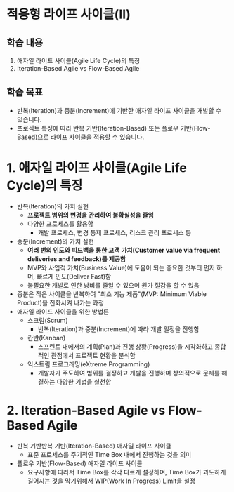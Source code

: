 # 적응형 라이프 사이클(II)
## 학습 내용
1. 애자일 라이프 사이클(Agile Life Cycle)의 특징
2. Iteration-Based Agile vs Flow-Based Agile
## 학습 목표
* 반복(Iteration)과 증분(Increment)에 기반한 애자일 라이프 사이클을 개발할 수 있습니다.
* 프로젝트 특징에 따라 반복 기반(Iteration-Based) 또는 플로우 기반(Flow-Based)으로 라이프 사이클을 적용할 수 있습니다.

# 1. 애자일 라이프 사이클(Agile Life Cycle)의 특징
* 반복(Iteration)의 가치 실현
  * **프로젝트 범위의 변경을 관리하여 불확실성을 줄임**
  * 다양한 프로세스를 활용함
    * 개발 프로세스, 변경 통제 프로세스, 리스크 관리 프로세스 등
* 증분(Increment)의 가치 실현
  * **여러 번의 인도와 피드백을 통한 고객 가치(Customer value via frequent deliveries and feedback)를 제공함**
  * MVP와 사업적 가치(Business Value)에 도움이 되는 중요한 것부터 먼저 하며, 빠르게 인도(Deliver Fast)함
  * 불필요한 개발로 인한 낭비를 줄일 수 있으며 원가 절감을 할 수 있음
* 증분은 작은 사이클을 반복하여 "최소 기능 제품"(MVP: Minimum Viable Product)을 진화시켜 나가는 과정
* 애자일 라이프 사이클을 위한 방법론
  * 스크럼(Scrum)
    * 반복(Iteration)과 증분(Increment)에 따라 개발 일정을 진행함
  * 칸반(Kanban)
    * 스프린트 내에서의 계획(Plan)과 진행 상황(Progress)을 시각화하고 종합적인 관점에서 프로젝트 현황을 분석함
  * 익스트림 프로그래밍(eXtreme Programming)
    * 개발자가 주도하여 범위를 결정하고 개발을 진행하며 창의적으로 문제를 해결하는 다양한 기법을 실천함

# 2. Iteration-Based Agile vs Flow-Based Agile
* 반복 기반반복 기반(Iteration-Based) 애자일 라이프 사이클
  * 표준 프로세스를 주기적인 Time Box 내에서 진행하는 것을 의미
* 플로우 기반(Flow-Based) 애자일 라이프 사이클
  * 요구사항에 따라서 Time Box를 각각 다르게 설정하며, Time Box가 과도하게 길어지는 것을 막기위해서 WIP(Work In Progress) Limit을 설정                